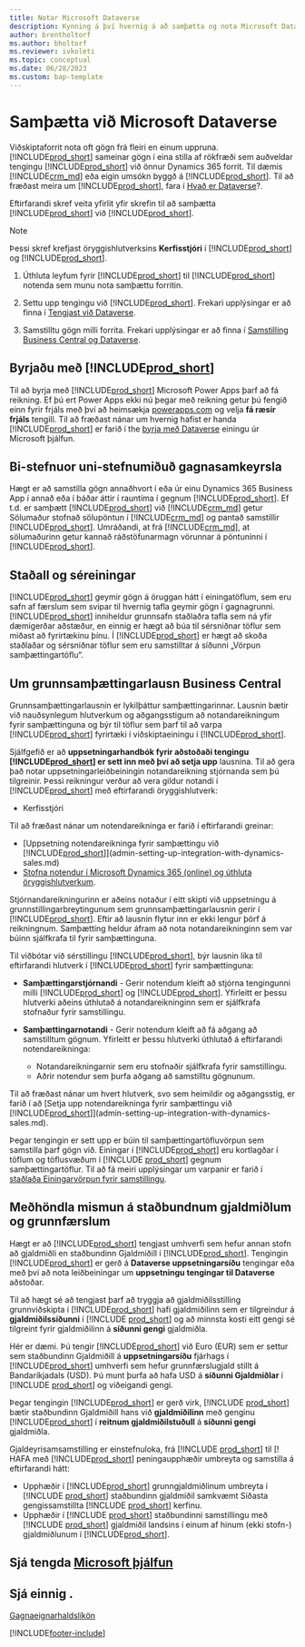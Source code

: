 ```yaml
---
title: Notar Microsoft Dataverse
description: Kynning á því hvernig á að samþætta og nota Microsoft Dataverse og hluta þess til að tengjast öðrum Dynamics 365-forritum.
author: brentholtorf
ms.author: bholtorf
ms.reviewer: ivkoleti
ms.topic: conceptual
ms.date: 06/28/2023
ms.custom: bap-template
---
```


# Samþætta við Microsoft Dataverse

Viðskiptaforrit nota oft gögn frá fleiri en einum uppruna. [!INCLUDE[prod_short](includes/cds_long_md.md)] sameinar gögn í eina stilla af rökfræði sem auðveldar tengingu  [!INCLUDE[prod_short](includes/prod_short.md)]  við önnur Dynamics 365 forrit. Til dæmis  [!INCLUDE[crm_md](includes/crm_md.md)]  eða eigin umsókn byggð á [!INCLUDE[prod_short](includes/cds_long_md.md)]. Til að fræðast meira um  [!INCLUDE[prod_short](includes/cds_long_md.md)], fara í  [Hvað er  Dataverse](/powerapps/maker/common-data-service/data-platform-intro)?.

Eftirfarandi skref veita yfirlit yfir skrefin til að samþætta [!INCLUDE[prod_short](includes/cds_long_md.md)] við [!INCLUDE[prod_short](includes/prod_short.md)].

> [!Note]  
> Þessi skref krefjast öryggishlutverksins **Kerfisstjóri** í [!INCLUDE[prod_short](includes/cds_long_md.md)] og [!INCLUDE[prod_short](includes/prod_short.md)].  

1. Úthluta leyfum fyrir [!INCLUDE[prod_short](includes/cds_long_md.md)] til [!INCLUDE[prod_short](includes/prod_short.md)] notenda sem munu nota samþættu forritin.

2. Settu upp tengingu við [!INCLUDE[prod_short](includes/cds_long_md.md)]. Frekari upplýsingar er að finna í [Tengjast við Dataverse](admin-how-to-set-up-a-dynamics-crm-connection.md).  

3. Samstilltu gögn milli forrita. Frekari upplýsingar er að finna í [Samstilling Business Central og Dataverse](admin-synchronizing-business-central-and-sales.md). 

## Byrjaðu með [!INCLUDE[prod_short](includes/cds_long_md.md)]

Til að byrja með  [!INCLUDE[prod_short](includes/cds_long_md.md)] Microsoft Power Apps  þarf að fá reikning. Ef þú ert  Power Apps  ekki nú þegar með reikning getur þú fengið einn fyrir frjáls með því að heimsækja  [powerapps.com](https://make.powerapps.com/?utm_source=padocs&utm_medium=linkinadoc&utm_campaign=referralsfromdoc)  og velja  **fá ræsir frjáls**  tengill. Til að fræðast nánar um hvernig hafist er handa  [!INCLUDE[prod_short](includes/cds_long_md.md)] er farið í the  [byrja með  Dataverse](/training/modules/get-started-with-powerapps-common-data-service/)  einingu úr Microsoft þjálfun.

## Bi-stefnuor uni-stefnumiðuð gagnasamkeyrsla

Hægt er að samstilla gögn annaðhvort í eða úr einu Dynamics 365 Business App í annað eða í báðar áttir í rauntíma í gegnum [!INCLUDE[prod_short](includes/cds_long_md.md)]. Ef t.d. er samþætt  [!INCLUDE[prod_short](includes/prod_short.md)]  við  [!INCLUDE[crm_md](includes/crm_md.md)] getur Sölumaður stofnað sölupöntun í  [!INCLUDE[crm_md](includes/crm_md.md)]  og pantað samstillir [!INCLUDE[prod_short](includes/prod_short.md)]. Umráðandi, at frá  [!INCLUDE[crm_md](includes/crm_md.md)], at sölumaðurinn getur kannað ráðstöfunarmagn vörunnar á pöntuninni í [!INCLUDE[prod_short](includes/prod_short.md)]. 

## Staðall og séreiningar

[!INCLUDE[prod_short](includes/cds_long_md.md)] geymir gögn á öruggan hátt í einingatöflum, sem eru safn af færslum sem svipar til hvernig tafla geymir gögn í gagnagrunni. [!INCLUDE[prod_short](includes/cds_long_md.md)] inniheldur grunnsafn staðlaðra tafla sem ná yfir dæmigerðar aðstæður, en einnig er hægt að búa til sérsniðnar töflur sem miðast að fyrirtækinu þínu. Í [!INCLUDE[prod_short](includes/prod_short.md)] er hægt að skoða staðlaðar og sérsniðnar töflur sem eru samstilltar á síðunni „Vörpun samþættingartöflu“.

## Um grunnsamþættingarlausn Business Central

Grunnsamþættingarlausnin er lykilþáttur samþættingarinnar. Lausnin bætir við nauðsynlegum hlutverkum og aðgangsstigum að notandareikningum fyrir samþættinguna og býr til töflur sem þarf til að varpa [!INCLUDE[prod_short](includes/prod_short.md)] fyrirtæki í viðskiptaeiningu í [!INCLUDE[prod_short](includes/cds_long_md.md)]. 

Sjálfgefið er að  **uppsetningarhandbók fyrir aðstoðaði tengingu  [!INCLUDE[prod_short](includes/cds_long_md.md)]  er sett inn með því að setja upp**  lausnina. Til að gera það notar uppsetningarleiðbeiningin notandareikning stjórnanda sem þú tilgreinir. Þessi reikningur verður að vera gildur notandi í [!INCLUDE[prod_short](includes/cds_long_md.md)] með eftirfarandi öryggishlutverk:

* Kerfisstjóri  

Til að fræðast nánar um notendareikninga er farið í eftirfarandi greinar:

* [Uppsetning notendareikninga fyrir samþættingu við [!INCLUDE[prod_short](includes/cds_long_md.md)]](admin-setting-up-integration-with-dynamics-sales.md) 
* [Stofna notendur í  Microsoft Dynamics 365 (online)  og úthluta öryggishlutverkum](/dynamics365/customer-engagement/admin/create-users-assign-online-security-roles). 

Stjórnandareikningurinn er aðeins notaður í eitt skipti við uppsetningu á grunnstillingarbreytingunum sem grunnsamþættingarlausnin gerir í [!INCLUDE[prod_short](includes/cds_long_md.md)]. Eftir að lausnin flytur inn er ekki lengur þörf á reikningnum. Samþætting heldur áfram að nota notandareikninginn sem var búinn sjálfkrafa til fyrir samþættinguna.

Til viðbótar við sérstillingu [!INCLUDE[prod_short](includes/cds_long_md.md)], býr lausnin líka til eftirfarandi hlutverk í [!INCLUDE[prod_short](includes/cds_long_md.md)] fyrir samþættinguna:

* **Samþættingarstjórnandi** - Gerir notendum kleift að stjórna tengingunni milli [!INCLUDE[prod_short](includes/prod_short.md)] og [!INCLUDE[prod_short](includes/cds_long_md.md)]. Yfirleitt er þessu hlutverki aðeins úthlutað á notandareikninginn sem er sjálfkrafa stofnaður fyrir samstillingu.  
* **Samþættingarnotandi** - Gerir notendum kleift að fá aðgang að samstilltum gögnum. Yfirleitt er þessu hlutverki úthlutað á eftirfarandi notendareikninga:

  * Notandareikningarnir sem eru stofnaðir sjálfkrafa fyrir samstillingu.
  * Aðrir notendur sem þurfa aðgang að samstilltu gögnunum.

Til að fræðast nánar um hvert hlutverk, svo sem heimildir og aðgangsstig, er farið í að  [Setja upp notendareikninga fyrir samþættingu við [!INCLUDE[prod_short](includes/cds_long_md.md)]](admin-setting-up-integration-with-dynamics-sales.md).

Þegar tengingin er sett upp er búin til samþættingartöfluvörpun sem samstilla þarf gögn við. Einingar í  [!INCLUDE[prod_short](includes/cds_long_md.md)]  eru kortlagðar í töflum og töflusvæðum í  [!INCLUDE [prod_short](includes/prod_short.md)]  gegnum samþættingartöflur. Til að fá meiri upplýsingar um varpanir er farið í  [staðlaða Einingarvörpun fyrir samstillingu](admin-synchronizing-business-central-and-sales.md#standard-table-mapping-for-synchronization).

## Meðhöndla mismun á staðbundnum gjaldmiðlum og grunnfærslum

Hægt er að  [!INCLUDE[prod_short](includes/cds_long_md.md)]  tengjast umhverfi sem hefur annan stofn að gjaldmiðli en staðbundinn Gjaldmiðill í [!INCLUDE[prod_short](includes/prod_short.md)]. Tengingin  [!INCLUDE[prod_short](includes/prod_short.md)]  er gerð á  **Dataverse  uppsetningarsíðu**  tengingar eða með því að nota leiðbeiningar um  **uppsetningu tengingar til  Dataverse**  aðstoðar.

Til að hægt sé að tengjast þarf að tryggja að gjaldmiðilsstilling grunnviðskipta í  [!INCLUDE[prod_short](includes/cds_long_md.md)]  hafi gjaldmiðilinn sem er tilgreindur á  **gjaldmiðilssíðunni**  í  [!INCLUDE [prod_short](includes/prod_short.md)] og að minnsta kosti eitt gengi sé tilgreint fyrir gjaldmiðilinn á  **síðunni gengi**  gjaldmiðla.

Hér er dæmi. Þú tengir  [!INCLUDE[prod_short](includes/cds_long_md.md)]  við Euro (EUR) sem er settur sem staðbundinn Gjaldmiðill á  **uppsetningarsíðu**  fjárhags í  [!INCLUDE[prod_short](includes/cds_long_md.md)]  umhverfi sem hefur grunnfærslugjald stillt á Bandaríkjadals (USD). Þú munt þurfa að hafa USD á  **síðunni Gjaldmiðlar**  í  [!INCLUDE [prod_short](includes/prod_short.md)]  og viðeigandi gengi. 

Þegar tengingin  [!INCLUDE[prod_short](includes/cds_long_md.md)] er gerð virk,  [!INCLUDE [prod_short](includes/prod_short.md)]  bætir staðbundinn Gjaldmiðill hans við  **gjaldmiðilinn**  með genginu  [!INCLUDE[prod_short](includes/cds_long_md.md)]  í  **reitnum gjaldmiðilstuðull**  á  **síðunni gengi**  gjaldmiðla.

Gjaldeyrisamsamstilling er einstefnuloka, frá  [!INCLUDE [prod_short](includes/prod_short.md)]  til [! HAFA með  [!INCLUDE[prod_short](includes/cds_long_md.md)] peningaupphæðir umbreyta og samstilla á eftirfarandi hátt:

* Upphæðir í  [!INCLUDE[prod_short](includes/cds_long_md.md)]  grunngjaldmiðlinum umbreyta í  [!INCLUDE [prod_short](includes/prod_short.md)]  staðbundinn gjaldmiðil samkvæmt Síðasta gengissamstillta  [!INCLUDE [prod_short](includes/prod_short.md)] kerfinu.
* Upphæðir í  [!INCLUDE [prod_short](includes/prod_short.md)]  staðbundinni samstillingu með  [!INCLUDE [prod_short](includes/prod_short.md)]  gjaldmiðil landsins í einum af hinum (ekki stofn-) gjaldmiðlunum í [!INCLUDE[prod_short](includes/cds_long_md.md)].

## Sjá tengda [Microsoft þjálfun](/training/modules/use-model-driven-apps-common-data-service/)

## Sjá einnig .

[Gagnaeignarhaldslíkön](admin-cds-company-concept.md)  
<!--needs to be removed as this is moved to dev-itpro docs[Walkthrough: Customizing an Integration with Dataverse](\dynamics365\business-central\dev-itpro\administration\administration-custom-cds-integration) -->


[!INCLUDE[footer-include](includes/footer-banner.md)]
